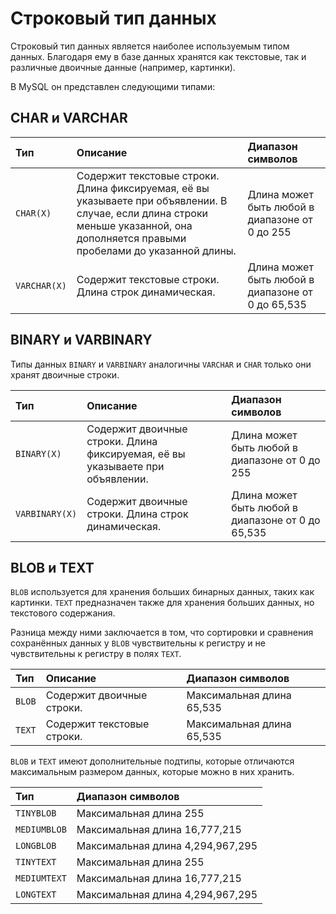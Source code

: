 # Строковый тип данных

Строковый тип данных является наиболее используемым типом данных. Благодаря ему в базе данных хранятся как текстовые, так и различные двоичные данные (например, картинки).

В MySQL он представлен следующими типами:

## CHAR и VARCHAR

| Тип          | Описание                                                                                                                                                                           | Диапазон символов                                 |
| :----------- | :--------------------------------------------------------------------------------------------------------------------------------------------------------------------------------- | :------------------------------------------------ |
| `CHAR(X)`    | Содержит текстовые строки. Длина фиксируемая, её вы указываете при объявлении. В случае, если длина строки меньше указанной, она дополняется правыми пробелами до указанной длины. | Длина может быть любой в диапазоне от 0 до 255    |
| `VARCHAR(X)` | Содержит текстовые строки. Длина строк динамическая.                                                                                                                               | Длина может быть любой в диапазоне от 0 до 65,535 |

## BINARY и VARBINARY

Типы данных `BINARY` и `VARBINARY` аналогичны `VARCHAR` и `CHAR` только они хранят двоичные строки.

| Тип            | Описание                                                                      | Диапазон символов                                 |
| :------------- | :---------------------------------------------------------------------------- | :------------------------------------------------ |
| `BINARY(X)`    | Содержит двоичные строки. Длина фиксируемая, её вы указываете при объявлении. | Длина может быть любой в диапазоне от 0 до 255    |
| `VARBINARY(X)` | Содержит двоичные строки. Длина строк динамическая.                           | Длина может быть любой в диапазоне от 0 до 65,535 |

## BLOB и TEXT

`BLOB` используется для хранения больших бинарных данных, таких как картинки. `TEXT` предназначен также для хранения больших данных, но текстового содержания.

Разница между ними заключается в том, что сортировки и сравнения сохранённых данных у `BLOB` чувствительны к регистру и не чувствительны к регистру в полях `TEXT`.

| Тип    | Описание                   | Диапазон символов         |
| :----- | :------------------------- | :------------------------ |
| `BLOB` | Содержит двоичные строки.  | Максимальная длина 65,535 |
| `TEXT` | Содержит текстовые строки. | Максимальная длина 65,535 |

`BLOB` и `TEXT` имеют дополнительные подтипы, которые отличаются максимальным размером данных, которые можно в них хранить.

| Тип          | Диапазон символов                |
| :----------- | :------------------------------- |
| `TINYBLOB`   | Максимальная длина 255           |
| `MEDIUMBLOB` | Максимальная длина 16,777,215    |
| `LONGBLOB`   | Максимальная длина 4,294,967,295 |
| `TINYTEXT`   | Максимальная длина 255           |
| `MEDIUMTEXT` | Максимальная длина 16,777,215    |
| `LONGTEXT`   | Максимальная длина 4,294,967,295 |

